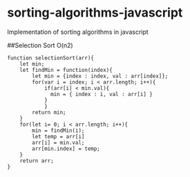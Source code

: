 # sorting-algorithms-javascript
Implementation of sorting algorithms in javascript

##Selection Sort O(n2)

```
function selectionSort(arr){
	let min;
	let findMin = function(index){
		let min = {index : index, val : arr[index]};
        for(var i = index; i < arr.length; i++){
            if(arr[i] < min.val){
              min = { index : i, val : arr[i] }
            }
		    }
		return min;
	}
	for(let i= 0; i < arr.length; i++){
		min = findMin(i);
		let temp = arr[i]
		arr[i] = min.val;
		arr[min.index] = temp;
	}
	return arr;
}
```
